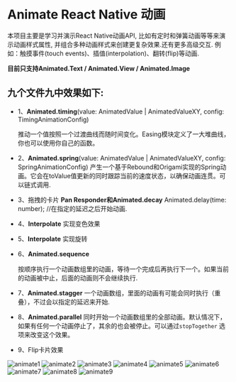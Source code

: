 
# Animate React Native 动画
本项目主要是学习并演示React Native动画API, 比如有定时和弹簧动画等等来演示动画样式属性,
并组合多种动画样式来创建更复杂效果.还有更多高级交互.
例如：触摸事件(touch events)、插值(interpolation)、翻转(flip)等动画.

**目前只支持Animated.Text / Animated.View / Animated.Image**

## 九个文件九中效果如下:
* 1、**Animated.timing**(value: AnimatedValue | AnimatedValueXY, config: TimingAnimationConfig)

  推动一个值按照一个过渡曲线而随时间变化。Easing模块定义了一大堆曲线，你也可以使用你自己的函数。

* 2、**Animated.spring**(value: AnimatedValue | AnimatedValueXY, config: SpringAnimationConfig)
  产生一个基于Rebound和Origami实现的Spring动画。它会在toValue值更新的同时跟踪当前的速度状态，以确保动画连贯。可以链式调用.

* 3、拖拽的卡片 **Pan Responder和Animated.decay**
  Animated.delay(time: number); //在指定的延迟之后开始动画.

* 4、**Interpolate** 实现变色效果

* 5、**Interpolate** 实现旋转

* 6、**Animated.sequence**

  按顺序执行一个动画数组里的动画，等待一个完成后再执行下一个。如果当前的动画被中止，后面的动画则不会继续执行.

* 7、**Animated.stagger**
  一个动画数组，里面的动画有可能会同时执行（重叠），不过会以指定的延迟来开始.

* 8、**Animated.parallel**
  同时开始一个动画数组里的全部动画。默认情况下，如果有任何一个动画停止了，其余的也会被停止。可以通过`stopTogether` 选项来改变这个效果。
  
* 9、Flip卡片效果

![animate1](./gif/animate1.gif)
![animate2](./gif/animate2.gif)
![animate3](./gif/animate3.gif)
![animate4](./gif/animate4.gif)
![animate5](./gif/animate5.gif)
![animate6](./gif/animate6.gif)
![animate7](./gif/animate7.gif)
![animate8](./gif/animate8.gif)
![animate9](./gif/animate9.gif)
